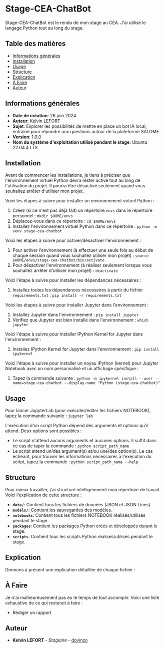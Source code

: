 # Stage-CEA-ChatBot

Stage-CEA-ChatBot est le rendu de mon stage au CEA. J'ai utilisé le langage Python tout au long du stage.

## Table des matières

- [Informations générales](##informations-générales)
- [Installation](#installation)
- [Usage](#usage)
- [Structure](#structure)
- [Explication](#explication)
- [À Faire](#à-faire)
- [Auteur](#auteur)

## Informations générales

- **Date de création**: 26 juin 2024
- **Auteur**: Kelvin LEFORT
- **Sujet**: Explorer les possibilités de mettre en place un bot IA local, entraîné pour répondre aux questions autour de la plateforme SALOME
- **Version**: 1.0.0
- **Nom du système d'exploitation utilisé pendant le stage**: Ubuntu 22.04.4 LTS

## Installation

Avant de commencer les installations, je tiens à préciser que l'environnement virtuel Python devra rester activé tout au long de l'utilisation du projet. Il pourra être désactivé seulement quand vous souhaitez arrêter d'utiliser mon projet.

Voici les étapes à suivre pour installer un environnement virtuel Python :

1. Créez (si ce n'est pas déjà fait) un répertoire `envs` dans le répertoire personnel : `mkdir $HOME/envs`
2. Déplacez-vous dans ce répertoire : `cd $HOME/envs`
3. Installez l'environnement virtuel Python dans ce répertoire : `python -m venv stage-cea-chatbot`

Voici les étapes à suivre pour activer/désactiver l'environnement :

1. Pour activer l'environnement (à effectuer une seule fois au début de chaque session quand vous souhaitez utiliser mon projet) : `source $HOME/envs/stage-cea-chatbot/bin/activate`
2. Pour désactiver l'environnement (à réaliser seulement lorsque vous souhaitez arrêter d'utiliser mon projet) : `deactivate`

Voici l'étape à suivre pour installer les dépendances nécessaires :

1. Installez toutes les dépendances nécessaires à partir du fichier `requirements.txt` : `pip install -r requirements.txt`

Voici les étapes à suivre pour installer Jupyter dans l'environnement :

1. Installez Jupyter dans l'environnement : `pip install jupyter`
2. Vérifiez que Jupyter est bien installé dans l'environnement : `which jupyter`

Voici l'étape à suivre pour installer IPython Kernel for Jupyter dans l'environnement :

1. Installez IPython Kernel for Jupyter dans l'environnement : `pip install ipykernel`

Voici l'étape à suivre pour installer un noyau IPython (kernel) pour Jupyter Notebook avec un nom personnalisé et un affichage spécifique :

1. Tapez la commande suivante : `python -m ipykernel install --user --name=stage-cea-chatbot --display-name "Python (stage-cea-chatbot)"`

## Usage

Pour lancer JupyterLab (pour exécuter/éditer les fichiers NOTEBOOK), tapez la commande suivante : `jupyter lab`

L'exécution d'un script Python dépend des arguments et options qu'il attend. Deux options sont possibles :

- Le script n'attend aucuns arguments et aucunes options. Il suffit dans ce cas de taper la commande : `python script_path_name`
- Le script attend un/des argument(s) et/ou une/des option(s). Le cas échéant, pour trouver les informations nécessaires à l'exécution du script, tapez la commande : `python script_path_name --help`

## Structure

Pour mieux travailler, j'ai structuré intelligemment mon répertoire de travail. Voici l'explication de cette structure :

- **`data/`**: Contient tous les fichiers de données (JSON et JSON Lines).
- **`models/`**: Contient les sauvegardes des modèles.
- **`notebooks`**: Contient tous les fichiers NOTEBOOK réalisés/utilisés pendant le stage.
- **`packages`**: Contient les packages Python créés et développés durant le stage.
- **`scripts`**: Contient tous les scripts Python réalisés/utilisés pendant le stage.

## Explication

Donnons à présent une explication détaillée de chaque fichier :

## À Faire

Je n'ai malheureusement pas eu le temps de tout accomplir. Voici une liste exhaustive de ce qui resterait à faire :

- Rédiger un rapport

## Auteur

- **Kelvin LEFORT** - *Stagiaire* - [dovinzo](https://github.com/dovinzo)
